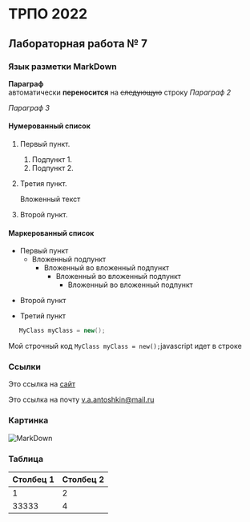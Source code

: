 ТРПО 2022
=========

Лабораторная работа № 7
--------------------------

### Язык разметки MarkDown

**Параграф**  
автоматически __переносится__ на ~~следующую~~ строку
*Параграф 2*

_Параграф 3_

#### Нумерованный список

1. Первый пункт.
   1. Подпункт 1.
   1. Подпункт 2.
1. Третия пункт.

   Вложенный текст
1. Второй пункт.

#### Маркерованный список

* Первый пункт
   * Вложенный подпункт
      * Вложенный во вложенный подпункт
         * Вложенный во вложенный подпункт
            * Вложенный во вложенный подпункт
- Второй пункт
+ Третий пункт

```c#
   MyClass myClass = new();
```

Мой строчный код `MyClass myClass = new();`javascript идет в строке

### Ссылки

Это ссылка на [сайт](https://rsu.edu.ru "Сайт университета") 

Это ссылка на почту <v.a.antoshkin@mail.ru> 

### Картинка

![MarkDown](https://upload.wikimedia.org/wikipedia/commons/thumb/4/48/Markdown-mark.svg/1200px-Markdown-mark.svg.png "Изображение")

### Таблица

|Столбец 1|Столбец 2|
|-|-|
|1|2|
|33333|4|
